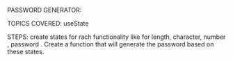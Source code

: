 PASSWORD GENERATOR:

TOPICS COVERED:
useState









STEPS:
create states for rach functionality like for length, character, number , password .
Create a function that will generate the password based on these states. 
